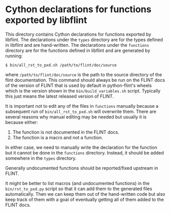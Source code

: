 Cython declarations for functions exported by libflint
======================================================

This directory contains Cython declarations for functions exported by libflint.
The declarations under the `types` directory are for the types defined in
libflint and are hand-written. The declarations under the `functions` directory
are for the functions defined in libflint and are generated by running:
```console
$ bin/all_rst_to_pxd.sh /path/to/flint/doc/source
```
where `/path/to/flint/doc/source` is the path to the source directory of the
flint documentation. This command should always be run on the FLINT docs of the
version of FLINT that is used by default in python-flint's wheels which is the
version shown in the `bin/build_variables.sh` script. Typically this just means
the latest released version of FLINT.

It is important not to edit any of the files in `functions` manually because a
subsequent run of `bin/all_rst_to_pxd.sh` will overwrite them. There are
several reasons why manual editing may be needed but usually it is because
either:

1. The function is not documented in the FLINT docs.
2. The function is a macro and not a function.

In either case, we need to manually write the declaration for the function but
it cannot be done in the `functions` directory. Instead, it should be added
somewhere in the `types` directory.

Generally undocumented functions should be reported/fixed upstream in FLINT.

It might be better to list macros (and undocumented functions) in the
`bin/rst_to_pxd.py` script so that it can add them to the generated files
automatically. Then we can keep them out of the hand-written code but also keep
track of them with a goal of eventually getting all of them added to the FLINT
docs.
